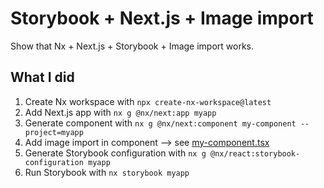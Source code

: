 # Storybook + Next.js + Image import

Show that Nx + Next.js + Storybook + Image import works.

## What I did

1. Create Nx workspace with `npx create-nx-workspace@latest`
2. Add Next.js app with `nx g @nx/next:app myapp`
3. Generate component with `nx g @nx/next:component my-component --project=myapp`
4. Add image import in component --> see [my-component.tsx](apps/myapp/components/my-component/my-component.tsx)
5. Generate Storybook configuration with `nx g @nx/react:storybook-configuration myapp`
6. Run Storybook with `nx storybook myapp`

